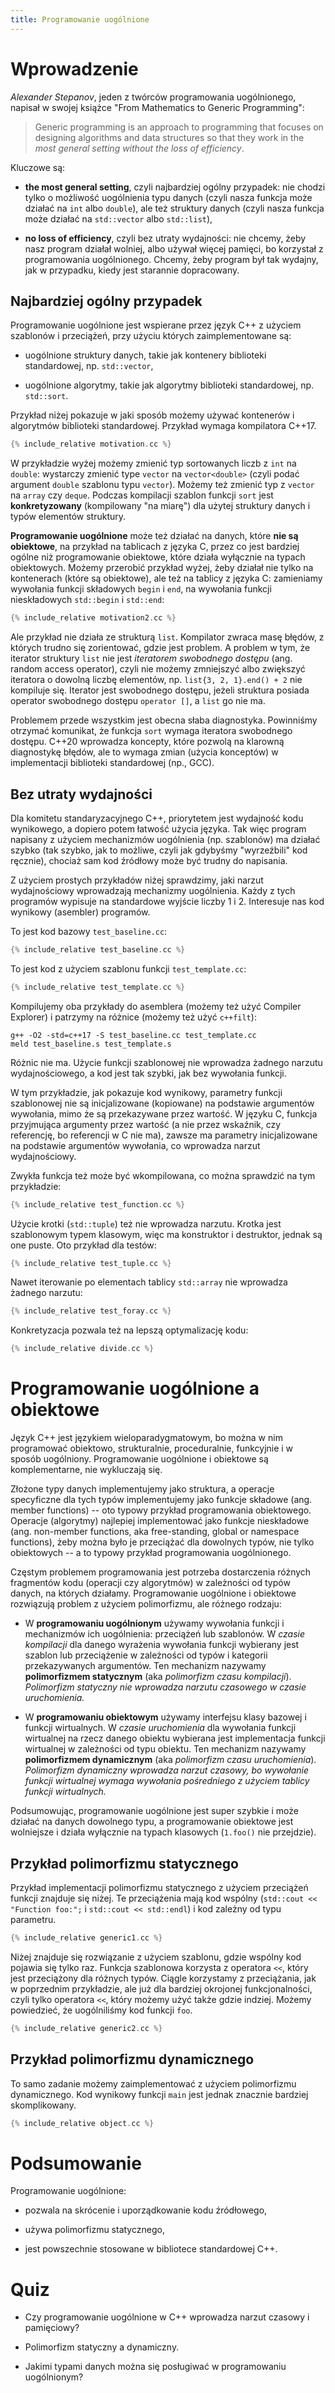```yaml
---
title: Programowanie uogólnione
---
```


# Wprowadzenie

*Alexander Stepanov*, jeden z twórców programowania uogólnionego,
napisał w swojej książce "From Mathematics to Generic Programming":

> Generic programming is an approach to programming that focuses on
> designing algorithms and data structures so that they work in the
> *most general setting without the loss of efficiency*.

Kluczowe są:

* **the most general setting**, czyli najbardziej ogólny przypadek:
  nie chodzi tylko o możliwość uogólnienia typu danych (czyli nasza
  funkcja może działać na `int` albo `double`), ale też struktury
  danych (czyli nasza funkcja może działać na `std::vector` albo
  `std::list`),

* **no loss of efficiency**, czyli bez utraty wydajności: nie chcemy,
  żeby nasz program działał wolniej, albo używał więcej pamięci, bo
  korzystał z programowania uogólnionego.  Chcemy, żeby program był
  tak wydajny, jak w przypadku, kiedy jest starannie dopracowany.

## Najbardziej ogólny przypadek

Programowanie uogólnione jest wspierane przez język C++ z użyciem
szablonów i przeciążeń, przy użyciu których zaimplementowane są:

* uogólnione struktury danych, takie jak kontenery biblioteki
  standardowej, np. `std::vector`,

* uogólnione algorytmy, takie jak algorytmy biblioteki standardowej,
  np. `std::sort`.

Przykład niżej pokazuje w jaki sposób możemy używać kontenerów i
algorytmów biblioteki standardowej.  Przykład wymaga kompilatora
C++17.

```cpp
{% include_relative motivation.cc %}
```

W przykładzie wyżej możemy zmienić typ sortowanych liczb z `int` na
`double`: wystarczy zmienić type `vector` na `vector<double>` (czyli
podać argument `double` szablonu typu `vector`).  Możemy też zmienić
typ z `vector` na `array` czy `deque`.  Podczas kompilacji szablon
funkcji `sort` jest **konkretyzowany** (kompilowany "na miarę") dla
użytej struktury danych i typów elementów struktury.

**Programowanie uogólnione** może też działać na danych, które **nie
są obiektowe**, na przykład na tablicach z języka C, przez co jest
bardziej ogólne niż programowanie obiektowe, które działa wyłącznie na
typach obiektowych.  Możemy przerobić przykład wyżej, żeby działał nie
tylko na kontenerach (które są obiektowe), ale też na tablicy z języka
C: zamieniamy wywołania funkcji składowych `begin` i `end`, na
wywołania funkcji nieskładowych `std::begin` i `std::end`:

```cpp
{% include_relative motivation2.cc %}
```

Ale przykład nie działa ze strukturą `list`.  Kompilator zwraca masę
błędów, z których trudno się zorientować, gdzie jest problem.  A
problem w tym, że iterator struktury `list` nie jest *iteratorem
swobodnego dostępu* (ang. random access operator), czyli nie możemy
zmniejszyć albo zwiększyć iteratora o dowolną liczbę elementów,
np. `list{3, 2, 1}.end() + 2` nie kompiluje się.  Iterator jest
swobodnego dostępu, jeżeli struktura posiada operator swobodnego
dostępu `operator []`, a `list` go nie ma.

Problemem przede wszystkim jest obecna słaba diagnostyka.  Powinniśmy
otrzymać komunikat, że funkcja `sort` wymaga iteratora swobodnego
dostępu.  C++20 wprowadza koncepty, które pozwolą na klarowną
diagnostykę błędów, ale to wymaga zmian (użycia konceptów) w
implementacji biblioteki standardowej (np., GCC).

## Bez utraty wydajności

Dla komitetu standaryzacyjnego C++, priorytetem jest wydajność kodu
wynikowego, a dopiero potem łatwość użycia języka.  Tak więc program
napisany z użyciem mechanizmów uogólnienia (np. szablonów) ma działać
szybko (tak szybko, jak to możliwe, czyli jak gdybyśmy "wyrzeźbili"
kod ręcznie), chociaż sam kod źródłowy może być trudny do napisania.

Z użyciem prostych przykładów niżej sprawdzimy, jaki narzut
wydajnościowy wprowadzają mechanizmy uogólnienia.  Każdy z tych
programów wypisuje na standardowe wyjście liczby 1 i 2.  Interesuje
nas kod wynikowy (asembler) programów.

To jest kod bazowy `test_baseline.cc`:

```cpp
{% include_relative test_baseline.cc %}
```

To jest kod z użyciem szablonu funkcji `test_template.cc`:

```cpp
{% include_relative test_template.cc %}
```

Kompilujemy oba przykłady do asemblera (możemy też użyć Compiler
Explorer) i patrzymy na różnice (możemy też użyć `c++filt`):

```
g++ -O2 -std=c++17 -S test_baseline.cc test_template.cc
meld test_baseline.s test_template.s
```

Różnic nie ma.  Użycie funkcji szablonowej nie wprowadza żadnego
narzutu wydajnościowego, a kod jest tak szybki, jak bez wywołania
funkcji.

W tym przykładzie, jak pokazuje kod wynikowy, parametry funkcji
szablonowej nie są inicjalizowane (kopiowane) na podstawie argumentów
wywołania, mimo że są przekazywane przez wartość.  W języku C, funkcja
przyjmująca argumenty przez wartość (a nie przez wskaźnik, czy
referencję, bo referencji w C nie ma), zawsze ma parametry
inicjalizowane na podstawie argumentów wywołania, co wprowadza narzut
wydajnościowy.

Zwykła funkcja też może być wkompilowana, co można sprawdzić na tym
przykładzie:

```cpp
{% include_relative test_function.cc %}
```

Użycie krotki (`std::tuple`) też nie wprowadza narzutu.  Krotka jest
szablonowym typem klasowym, więc ma konstruktor i destruktor, jednak
są one puste.  Oto przykład dla testów:

```cpp
{% include_relative test_tuple.cc %}
```

Nawet iterowanie po elementach tablicy `std::array` nie wprowadza
żadnego narzutu:

```cpp
{% include_relative test_foray.cc %}
```

Konkretyzacja pozwala też na lepszą optymalizację kodu:

```cpp
{% include_relative divide.cc %}
```

# Programowanie uogólnione a obiektowe

Język C++ jest językiem wieloparadygmatowym, bo można w nim
programować obiektowo, strukturalnie, proceduralnie, funkcyjnie i w
sposób uogólniony.  Programowanie uogólnione i obiektowe są
komplementarne, nie wykluczają się.

Złożone typy danych implementujemy jako struktura, a operacje
specyficzne dla tych typów implementujemy jako funkcje składowe
(ang. member functions) -- oto typowy przykład programowania
obiektowego.  Operacje (algorytmy) najlepiej implementować jako
funkcje nieskładowe (ang. non-member functions, aka free-standing,
global or namespace functions), żeby można było je przeciążać dla
dowolnych typów, nie tylko obiektowych -- a to typowy przykład
programowania uogólnionego.

Częstym problemem programowania jest potrzeba dostarczenia różnych
fragmentów kodu (operacji czy algorytmów) w zależności od typów
danych, na których działamy.  Programowanie uogólnione i obiektowe
rozwiązują problem z użyciem polimorfizmu, ale różnego rodzaju:

* W **programowaniu uogólnionym** używamy wywołania funkcji i
  mechanizmów ich uogólnienia: przeciążeń lub szablonów.  W *czasie
  kompilacji* dla danego wyrażenia wywołania funkcji wybierany jest
  szablon lub przeciążenie w zależności od typów i kategorii
  przekazywanych argumentów.  Ten mechanizm nazywamy **polimorfizmem
  statycznym** (aka *polimorfizm czasu kompilacji*).  *Polimorfizm
  statyczny nie wprowadza narzutu czasowego w czasie uruchomienia.*

* W **programowaniu obiektowym** używamy interfejsu klasy bazowej i
  funkcji wirtualnych.  W *czasie uruchomienia* dla wywołania funkcji
  wirtualnej na rzecz danego obiektu wybierana jest implementacja
  funkcji wirtualnej w zależności od typu obiektu.  Ten mechanizm
  nazywamy **polimorfizmem dynamicznym** (aka *polimorfizm czasu
  uruchomienia*).  *Polimorfizm dynamiczny wprowadza narzut czasowy,
  bo wywołanie funkcji wirtualnej wymaga wywołania pośredniego z
  użyciem tablicy funkcji wirtualnych.*

Podsumowując, programowanie uogólnione jest super szybkie i może
działać na danych dowolnego typu, a programowanie obiektowe jest
wolniejsze i działa wyłącznie na typach klasowych (`1.foo()` nie
przejdzie).

## Przykład polimorfizmu statycznego

Przykład implementacji polimorfizmu statycznego z użyciem przeciążeń
funkcji znajduje się niżej.  Te przeciążenia mają kod wspólny
(`std::cout << "Function foo:";` i `std::cout << std::endl`) i kod
zależny od typu parametru.

```cpp
{% include_relative generic1.cc %}
```

Niżej znajduje się rozwiązanie z użyciem szablonu, gdzie wspólny kod
pojawia się tylko raz.  Funkcja szablonowa korzysta z operatora `<<`,
który jest przeciążony dla różnych typów.  Ciągle korzystamy z
przeciążania, jak w poprzednim przykładzie, ale już dla bardziej
okrojonej funkcjonalności, czyli tylko operatora `<<`, który możemy
użyć także gdzie indziej.  Możemy powiedzieć, że uogólniliśmy kod
funkcji `foo`.

```cpp
{% include_relative generic2.cc %}
```

## Przykład polimorfizmu dynamicznego

To samo zadanie możemy zaimplementować z użyciem polimorfizmu
dynamicznego.  Kod wynikowy funkcji `main` jest jednak znacznie
bardziej skomplikowany.

```cpp
{% include_relative object.cc %}
```

# Podsumowanie

Programowanie uogólnione:

* pozwala na skrócenie i uporządkowanie kodu źródłowego,

* używa polimorfizmu statycznego,

* jest powszechnie stosowane w bibliotece standardowej C++.

# Quiz

* Czy programowanie uogólnione w C++ wprowadza narzut czasowy i
  pamięciowy?

* Polimorfizm statyczny a dynamiczny.

* Jakimi typami danych można się posługiwać w programowaniu
  uogólnionym?

<!-- LocalWords: lvalue lvalues rvalue -->
